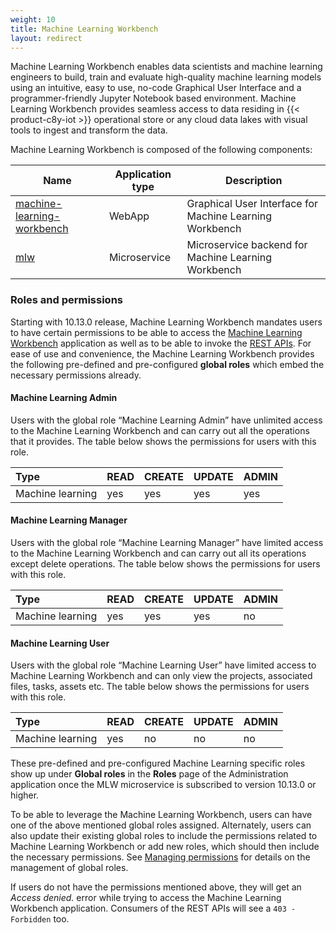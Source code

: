 ```yaml
---
weight: 10
title: Machine Learning Workbench
layout: redirect
---
```


Machine Learning Workbench enables data scientists and machine learning engineers to build, train and evaluate high-quality machine learning models using an intuitive, easy to use, no-code Graphical User Interface and a programmer-friendly Jupyter Notebook based environment. Machine Learning Workbench provides seamless access to data residing in {{< product-c8y-iot >}} operational store or any cloud data lakes with visual tools to ingest and transform the data.

Machine Learning Workbench is composed of the following components:

| Name  | Application type | Description |
| ----- | -----            | -----       |
| [machine-learning-workbench](/machine-learning/web-app-mlw/) | WebApp | Graphical User Interface for Machine Learning Workbench |
| [mlw](/machine-learning/api-reference-mlw/) | Microservice | Microservice backend for Machine Learning Workbench |


### Roles and permissions

Starting with 10.13.0 release, Machine Learning Workbench mandates users to have certain permissions to be able to access the [Machine Learning Workbench](/machine-learning/web-app-mlw/) application as well as to be able to invoke the [REST APIs](/machine-learning/api-reference-mlw/). For ease of use and convenience, the Machine Learning Workbench provides the following pre-defined and pre-configured **global roles** which embed the necessary permissions already.

#### Machine Learning Admin

Users with the global role “Machine Learning Admin” have unlimited access to the Machine Learning Workbench and can carry out all the operations that it provides.
The table below shows the permissions for users with this role.

|Type|READ|CREATE|UPDATE|ADMIN|
|:---|:---|:---|:---|:---|
|Machine learning |yes|yes|yes|yes|


#### Machine Learning Manager

Users with the global role “Machine Learning Manager” have limited access to the Machine Learning Workbench and can carry out all its operations except delete operations.
The table below shows the permissions for users with this role.

|Type|READ|CREATE|UPDATE|ADMIN|
|:---|:---|:---|:---|:---|
|Machine learning |yes|yes|yes|no|


#### Machine Learning User

Users with the global role “Machine Learning User” have limited access to Machine Learning Workbench and can only view the projects, associated files, tasks, assets etc.
The table below shows the permissions for users with this role.

|Type|READ|CREATE|UPDATE|ADMIN|
|:---|:---|:---|:---|:---|
|Machine learning |yes|no|no|no|

These pre-defined and pre-configured Machine Learning specific roles show up under **Global roles** in the **Roles** page of the Administration application once the MLW microservice is subscribed to version 10.13.0 or higher.

To be able to leverage the Machine Learning Workbench, users can have one of the above mentioned global roles assigned. Alternately, users can also update their existing global roles to include the permissions related to Machine Learning Workbench or add new roles, which should then include the necessary permissions. See [Managing permissions](/users-guide/administration/#managing-permissions) for details on the management of global roles.

If users do not have the permissions mentioned above, they will get an *Access denied.* error while trying to access the Machine Learning Workbench application. Consumers of the REST APIs will see a `403 - Forbidden` too.
